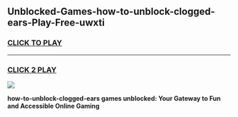 
## Unblocked-Games-how-to-unblock-clogged-ears-Play-Free-uwxti
<h3>
<a href="https://premium76.site?title=how-to-unblock-clogged-ears&ref=21A">CLICK TO PLAY</a></h3>
<hr>

<h3>
<a href="https://premium76.site?title=how-to-unblock-clogged-ears&ref=21A">CLICK 2 PLAY</a>
  
</h3>

<a href="https://premium76.site?title=how-to-unblock-clogged-ears&ref=21A"><img src="https://clearcache.store/games.png"></a>


**how-to-unblock-clogged-ears games unblocked: Your Gateway to Fun and Accessible Online Gaming**
